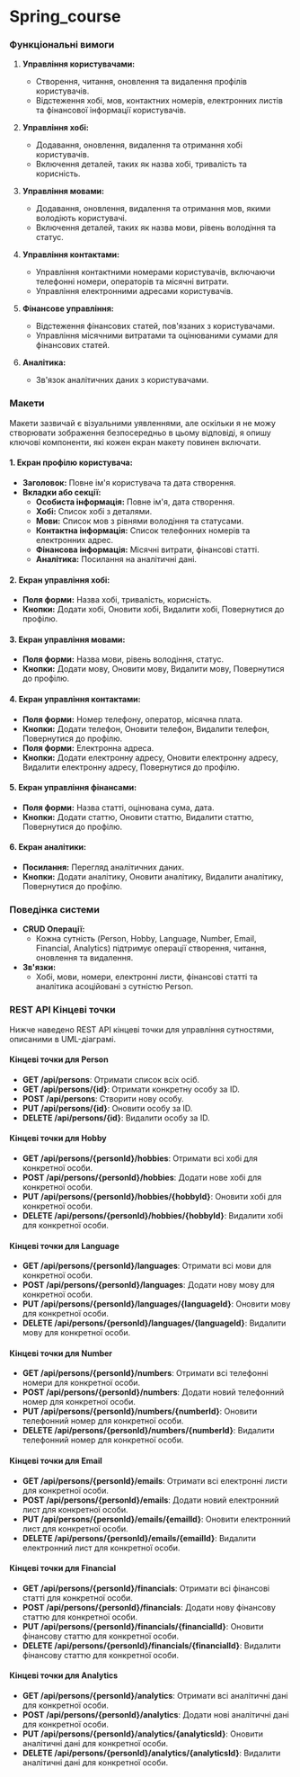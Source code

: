 # Spring_course

### Функціональні вимоги

1. **Управління користувачами:**
   - Створення, читання, оновлення та видалення профілів користувачів.
   - Відстеження хобі, мов, контактних номерів, електронних листів та фінансової інформації користувачів.

2. **Управління хобі:**
   - Додавання, оновлення, видалення та отримання хобі користувачів.
   - Включення деталей, таких як назва хобі, тривалість та корисність.

3. **Управління мовами:**
   - Додавання, оновлення, видалення та отримання мов, якими володіють користувачі.
   - Включення деталей, таких як назва мови, рівень володіння та статус.

4. **Управління контактами:**
   - Управління контактними номерами користувачів, включаючи телефонні номери, операторів та місячні витрати.
   - Управління електронними адресами користувачів.

5. **Фінансове управління:**
   - Відстеження фінансових статей, пов'язаних з користувачами.
   - Управління місячними витратами та оцінюваними сумами для фінансових статей.

6. **Аналітика:**
   - Зв'язок аналітичних даних з користувачами.

### Макети

Макети зазвичай є візуальними уявленнями, але оскільки я не можу створювати зображення безпосередньо в цьому відповіді, я опишу ключові компоненти, які кожен екран макету повинен включати.

#### 1. Екран профілю користувача:
   - **Заголовок:** Повне ім'я користувача та дата створення.
   - **Вкладки або секції:**
     - **Особиста інформація:** Повне ім'я, дата створення.
     - **Хобі:** Список хобі з деталями.
     - **Мови:** Список мов з рівнями володіння та статусами.
     - **Контактна інформація:** Список телефонних номерів та електронних адрес.
     - **Фінансова інформація:** Місячні витрати, фінансові статті.
     - **Аналітика:** Посилання на аналітичні дані.

#### 2. Екран управління хобі:
   - **Поля форми:** Назва хобі, тривалість, корисність.
   - **Кнопки:** Додати хобі, Оновити хобі, Видалити хобі, Повернутися до профілю.

#### 3. Екран управління мовами:
   - **Поля форми:** Назва мови, рівень володіння, статус.
   - **Кнопки:** Додати мову, Оновити мову, Видалити мову, Повернутися до профілю.

#### 4. Екран управління контактами:
   - **Поля форми:** Номер телефону, оператор, місячна плата.
   - **Кнопки:** Додати телефон, Оновити телефон, Видалити телефон, Повернутися до профілю.
   - **Поля форми:** Електронна адреса.
   - **Кнопки:** Додати електронну адресу, Оновити електронну адресу, Видалити електронну адресу, Повернутися до профілю.

#### 5. Екран управління фінансами:
   - **Поля форми:** Назва статті, оцінювана сума, дата.
   - **Кнопки:** Додати статтю, Оновити статтю, Видалити статтю, Повернутися до профілю.

#### 6. Екран аналітики:
   - **Посилання:** Перегляд аналітичних даних.
   - **Кнопки:** Додати аналітику, Оновити аналітику, Видалити аналітику, Повернутися до профілю.

### Поведінка системи

- **CRUD Операції:**
  - Кожна сутність (Person, Hobby, Language, Number, Email, Financial, Analytics) підтримує операції створення, читання, оновлення та видалення.
- **Зв'язки:**
  - Хобі, мови, номери, електронні листи, фінансові статті та аналітика асоційовані з сутністю Person.

### REST API Кінцеві точки

Нижче наведено REST API кінцеві точки для управління сутностями, описаними в UML-діаграмі.

#### Кінцеві точки для Person
- **GET /api/persons**: Отримати список всіх осіб.
- **GET /api/persons/{id}**: Отримати конкретну особу за ID.
- **POST /api/persons**: Створити нову особу.
- **PUT /api/persons/{id}**: Оновити особу за ID.
- **DELETE /api/persons/{id}**: Видалити особу за ID.

#### Кінцеві точки для Hobby
- **GET /api/persons/{personId}/hobbies**: Отримати всі хобі для конкретної особи.
- **POST /api/persons/{personId}/hobbies**: Додати нове хобі для конкретної особи.
- **PUT /api/persons/{personId}/hobbies/{hobbyId}**: Оновити хобі для конкретної особи.
- **DELETE /api/persons/{personId}/hobbies/{hobbyId}**: Видалити хобі для конкретної особи.

#### Кінцеві точки для Language
- **GET /api/persons/{personId}/languages**: Отримати всі мови для конкретної особи.
- **POST /api/persons/{personId}/languages**: Додати нову мову для конкретної особи.
- **PUT /api/persons/{personId}/languages/{languageId}**: Оновити мову для конкретної особи.
- **DELETE /api/persons/{personId}/languages/{languageId}**: Видалити мову для конкретної особи.

#### Кінцеві точки для Number
- **GET /api/persons/{personId}/numbers**: Отримати всі телефонні номери для конкретної особи.
- **POST /api/persons/{personId}/numbers**: Додати новий телефонний номер для конкретної особи.
- **PUT /api/persons/{personId}/numbers/{numberId}**: Оновити телефонний номер для конкретної особи.
- **DELETE /api/persons/{personId}/numbers/{numberId}**: Видалити телефонний номер для конкретної особи.

#### Кінцеві точки для Email
- **GET /api/persons/{personId}/emails**: Отримати всі електронні листи для конкретної особи.
- **POST /api/persons/{personId}/emails**: Додати новий електронний лист для конкретної особи.
- **PUT /api/persons/{personId}/emails/{emailId}**: Оновити електронний лист для конкретної особи.
- **DELETE /api/persons/{personId}/emails/{emailId}**: Видалити електронний лист для конкретної особи.

#### Кінцеві точки для Financial
- **GET /api/persons/{personId}/financials**: Отримати всі фінансові статті для конкретної особи.
- **POST /api/persons/{personId}/financials**: Додати нову фінансову статтю для конкретної особи.
- **PUT /api/persons/{personId}/financials/{financialId}**: Оновити фінансову статтю для конкретної особи.
- **DELETE /api/persons/{personId}/financials/{financialId}**: Видалити фінансову статтю для конкретної особи.

#### Кінцеві точки для Analytics
- **GET /api/persons/{personId}/analytics**: Отримати всі аналітичні дані для конкретної особи.
- **POST /api/persons/{personId}/analytics**: Додати нові аналітичні дані для конкретної особи.
- **PUT /api/persons/{personId}/analytics/{analyticsId}**: Оновити аналітичні дані для конкретної особи.
- **DELETE /api/persons/{personId}/analytics/{analyticsId}**: Видалити аналітичні дані для конкретної особи.
